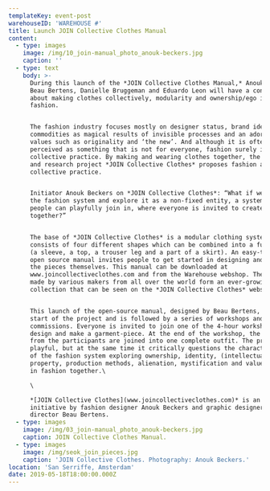 ```yaml
---
templateKey: event-post
warehouseID: 'WAREHOUSE #'
title: Launch JOIN Collective Clothes Manual
content:
  - type: images
    image: /img/10_join-manual_photo_anouk-beckers.jpg
    caption: ''
  - type: text
    body: >-
      During this launch of the *JOIN Collective Clothes Manual,* Anouk Beckers,
      Beau Bertens, Danielle Bruggeman and Eduardo Leon will have a conversation
      about making clothes collectively, modularity and ownership/ego in
      fashion.


      The fashion industry focuses mostly on designer status, brand identity,
      commodities as magical results of invisible processes and an adoration of
      values such as originality and ‘the new’. And although it is often
      perceived as something that is not for everyone, fashion surely is a
      collective practice. By making and wearing clothes together, the design
      and research project *JOIN Collective Clothes* proposes fashion as a
      collective practice.


      Initiator Anouk Beckers on *JOIN Collective Clothes*: “What if we open up
      the fashion system and explore it as a non-fixed entity, a system where
      people can playfully join in, where everyone is invited to create fashion
      together?”


      The base of *JOIN Collective Clothes* is a modular clothing system that
      consists of four different shapes which can be combined into a full outfit
      (a sleeve, a top, a trouser leg and a part of a skirt). An easy-to-use
      open source manual invites people to get started in designing and making
      the pieces themselves. This manual can be downloaded at
      www.joincollectiveclothes.com and from the Warehouse webshop. The pieces
      made by various makers from all over the world form an ever-growing
      collection that can be seen on the *JOIN Collective Clothes* website.


      This launch of the open-source manual, designed by Beau Bertens, marks the
      start of the project and is followed by a series of workshops and designer
      commissions. Everyone is invited to join one of the 4-hour workshops to
      design and make a garment-piece. At the end of the workshop, the results
      from the participants are joined into one complete outfit. The process is
      playful, but at the same time it critically questions the characteristics
      of the fashion system exploring ownership, identity, (intellectual)
      property, production methods, alienation, mystification and value creation
      in fashion together.\

      \

      *[JOIN Collective Clothes](www.joincollectiveclothes.com)* is an
      initiative by fashion designer Anouk Beckers and graphic designer and art
      director Beau Bertens.
  - type: images
    image: /img/03_join-manual_photo_anouk-beckers.jpg
    caption: JOIN Collective Clothes Manual.
  - type: images
    image: /img/seok_join_pieces.jpg
    caption: 'JOIN Collective Clothes. Photography: Anouk Beckers.'
location: 'San Serriffe, Amsterdam'
date: 2019-05-18T18:00:00.000Z
---
```

